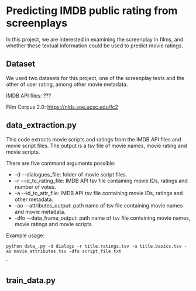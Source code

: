 # Predicting IMDB public rating from screenplays

In this project, we are interested in examining the screenplay in films, and whether 
these textual information could be used to predict movie ratings. 

## Dataset

We used two datasets for this project, one of the screenplay texts and the other of 
user rating, among other movie metadata. 

IMDB API files: ???

Film Corpus 2.0: https://nlds.soe.ucsc.edu/fc2

## data_extraction.py

This code extracts movie scripts and ratings from the IMDB API files and movie script files. 
The output is a tsv file of movie names, movie rating and movie scripts. 

There are five command arguments possible: 

* -d --dialogues_file: folder of movie script files. 
* -r --id_to_rating_file: IMDB API tsv file containing movie IDs, ratings and number of votes.
* -a --id_to_attr_file: IMDB API tsv file containing movie IDs, ratings and other metadata.
* -ao --attributes_output: path name of tsv file containing movie names and movie metadata.
* -dfo --data_frame_output: path name of tsv file containing movie names, movie ratings and movie scripts.

Example usage:

    python data_.py -d dialogs -r title.ratings.tsv -a title.basics.tsv -ao movie_attributes.tsv -dfo script_file.txt 
    
    

`

## train_data.py
